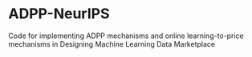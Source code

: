 # ADPP-NeurIPS
Code for implementing ADPP mechanisms and online learning-to-price mechanisms in Designing Machine Learning Data Marketplace
